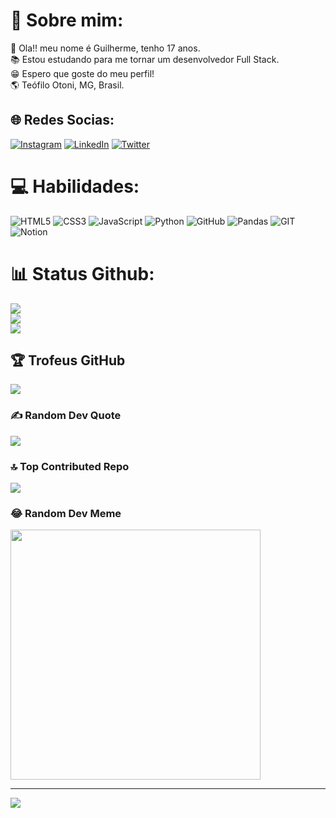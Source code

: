 # 💫 Sobre mim:
💬 Ola!! meu nome é Guilherme, tenho 17 anos.<br>📚 Estou estudando para me tornar um desenvolvedor Full Stack.<br> 😁 Espero que goste do meu perfil! <br>🌎 Teófilo Otoni, MG, Brasil.


## 🌐 Redes Socias:
[![Instagram](https://img.shields.io/badge/Instagram-%23E4405F.svg?logo=Instagram&logoColor=white)](https://instagram.com/eu_guilherme_84) [![LinkedIn](https://img.shields.io/badge/LinkedIn-%230077B5.svg?logo=linkedin&logoColor=white)](https://linkedin.com/in/https://www.linkedin.com/in/guilherme-rodrigues-b78791267/) [![Twitter](https://img.shields.io/badge/Twitter-%231DA1F2.svg?logo=Twitter&logoColor=white)](https://twitter.com/https://twitter.com/batterspace64) 

# 💻 Habilidades:
![HTML5](https://img.shields.io/badge/html5-%23E34F26.svg?style=flat&logo=html5&logoColor=white) ![CSS3](https://img.shields.io/badge/css3-%231572B6.svg?style=flat&logo=css3&logoColor=white) ![JavaScript](https://img.shields.io/badge/javascript-%23323330.svg?style=flat&logo=javascript&logoColor=%23F7DF1E) ![Python](https://img.shields.io/badge/python-3670A0?style=flat&logo=python&logoColor=ffdd54) ![GitHub](https://img.shields.io/badge/GitHub-%23121011.svg?style=flat&logo=github&logoColor=white) ![Pandas](https://img.shields.io/badge/pandas-%23150458.svg?style=flat&logo=pandas&logoColor=white) ![GIT](https://img.shields.io/badge/Git-fc6d26?style=flat&logo=git&logoColor=white) ![Notion](https://img.shields.io/badge/Notion-%23000000.svg?style=flat&logo=notion&logoColor=white)
# 📊 Status Github:
![](https://github-readme-stats.vercel.app/api?username=batterspace&theme=dark&hide_border=false&include_all_commits=true&count_private=true)<br/>
![](https://github-readme-streak-stats.herokuapp.com/?user=batterspace&theme=dark&hide_border=false)<br/>
![](https://github-readme-stats.vercel.app/api/top-langs/?username=batterspace&theme=dark&hide_border=false&include_all_commits=true&count_private=true&layout=compact)

## 🏆 Trofeus GitHub 
![](https://github-profile-trophy.vercel.app/?username=batterspace&theme=onestar&no-frame=false&no-bg=true&margin-w=4)

### ✍️ Random Dev Quote
![](https://quotes-github-readme.vercel.app/api?type=horizontal&theme=dark)

### 🔝 Top Contributed Repo
![](https://github-contributor-stats.vercel.app/api?username=batterspace&limit=5&theme=dark&combine_all_yearly_contributions=true)

### 😂 Random Dev Meme
<img src='https://randommeme-five.vercel.app/' style="height: 400px;"/>

---
[![](https://visitcount.itsvg.in/api?id=batterspace&icon=2&color=11)](https://visitcount.itsvg.in)

<!-- Proudly created with GPRM ( https://gprm.itsvg.in ) -->

